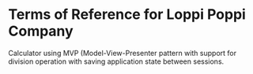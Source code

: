 # Terms of Reference for Loppi Poppi Company
 Calculator using MVP (Model-View-Presenter pattern with support for division operation with saving application state between sessions.
